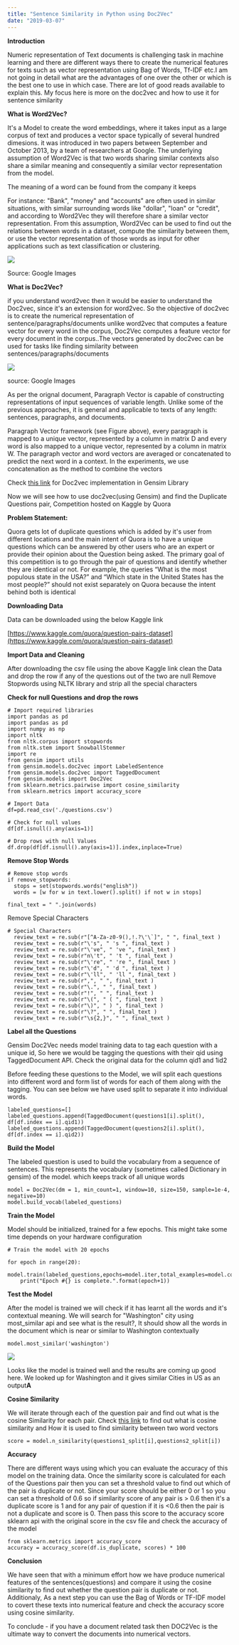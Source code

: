 ```yaml
---
title: "Sentence Similarity in Python using Doc2Vec"
date: "2019-03-07"
---
```


**Introduction**

Numeric representation of Text documents is challenging task in machine learning and there are different ways there to create the numerical features for texts such as vector representation using Bag of Words, Tf-IDF etc.I am not going in detail what are the advantages of one over the other or which is the best one to use in which case. There are lot of good reads available to explain this. My focus here is more on the doc2vec and how to use it for sentence similarity

**What is Word2Vec?**

It's a Model to create the word embeddings, where it takes input as a large corpus of text and produces a vector space typically of several hundred dimesions. it was introduced in two papers between September and October 2013, by a team of researchers at Google. The underlying assumption of Word2Vec is that two words sharing similar contexts also share a similar meaning and consequently a similar vector representation from the model.

The meaning of a word can be found from the company it keeps

For instance: "Bank", "money" and "accounts" are often used in similar situations, with similar surrounding words like "dollar", "loan" or "credit", and according to Word2Vec they will therefore share a similar vector representation. From this assumption, Word2Vec can be used to find out the relations between words in a dataset, compute the similarity between them, or use the vector representation of those words as input for other applications such as text classification or clustering.

![](/images/2019/03/image.png)

Source: Google Images

**What is Doc2Vec?**

if you understand word2vec then it would be easier to understand the Doc2vec, since it's an extension for word2vec. So the objective of doc2vec is to create the numerical representation of sentence/paragraphs/documents
unlike word2vec that computes a feature vector for every word in the corpus, Doc2Vec computes a feature vector for every document in the corpus..The vectors generated by doc2vec can be used for tasks like finding similarity between sentences/paragraphs/documents

![](/images/2019/03/image-1.png)

source: Google Images

As per the orignal document, Paragraph Vector is capable of constructing representations of input sequences of variable length. Unlike some of the previous approaches, it is general and applicable to texts of any length: sentences, paragraphs, and documents.

Paragraph Vector framework (see Figure above), every paragraph is mapped to a unique vector, represented by a column in matrix D and every word is also mapped to a unique vector, represented by a column in matrix W. The paragraph vector and word vectors are averaged or concatenated to predict the next word in a context. In the experiments, we use concatenation as the method to combine the vectors

Check [this link](https://radimrehurek.com/gensim/models/doc2vec.html) for Doc2vec implementation in Gensim Library

Now we will see how to use doc2vec(using Gensim) and find the Duplicate Questions pair, Competition hosted on Kaggle by Quora

**Problem Statement:**

Quora gets lot of duplicate questions which is added by it's user from different locations and the main intent of Quora is to have a unique questions which can be answered by other users who are an expert or provide their opinion about the Question being asked. The primary goal of this competition is to go through the pair of questions and identify whether they are identical or not. For example, the queries “What is the most populous state in the USA?” and “Which state in the United States has the most people?” should not exist separately on Quora because the intent behind both is identical

**Downloading Data**

Data can be downloaded using the below Kaggle link

[https://www.kaggle.com/quora/question-pairs-dataset](https://www.kaggle.com/quora/question-pairs-dataset)

**Import Data and Cleaning**

After downloading the csv file using the above Kaggle link clean the Data and drop the row if any of the questions out of the two are null Remove Stopwords using NLTK library and strip all the special characters

**Check for null Questions and drop the rows**

```
# Import required libraries
import pandas as pd
import pandas as pd
import numpy as np
import nltk
from nltk.corpus import stopwords
from nltk.stem import SnowballStemmer
import re
from gensim import utils
from gensim.models.doc2vec import LabeledSentence
from gensim.models.doc2vec import TaggedDocument
from gensim.models import Doc2Vec
from sklearn.metrics.pairwise import cosine_similarity
from sklearn.metrics import accuracy_score

# Import Data
df=pd.read_csv('./questions.csv')

# Check for null values
df[df.isnull().any(axis=1)]

# Drop rows with null Values
df.drop(df[df.isnull().any(axis=1)].index,inplace=True)
```

**Remove Stop Words**

```
# Remove stop words
if remove_stopwords:
  stops = set(stopwords.words("english"))
  words = [w for w in text.lower().split() if not w in stops]

final_text = " ".join(words)
```

Remove Special Characters

```
# Special Characters
  review_text = re.sub(r"[^A-Za-z0-9(),!.?\'\`]", " ", final_text )
  review_text = re.sub(r"\'s", " 's ", final_text )
  review_text = re.sub(r"\'ve", " 've ", final_text )
  review_text = re.sub(r"n\'t", " 't ", final_text )
  review_text = re.sub(r"\'re", " 're ", final_text )
  review_text = re.sub(r"\'d", " 'd ", final_text )
  review_text = re.sub(r"\'ll", " 'll ", final_text )
  review_text = re.sub(r",", " ", final_text )
  review_text = re.sub(r"\.", " ", final_text )
  review_text = re.sub(r"!", " ", final_text )
  review_text = re.sub(r"\(", " ( ", final_text )
  review_text = re.sub(r"\)", " ) ", final_text )
  review_text = re.sub(r"\?", " ", final_text )
  review_text = re.sub(r"\s{2,}", " ", final_text )
```

**Label all the Questions**

Gensim Doc2Vec needs model training data to tag each question with a unique id, So here we would be tagging the questions with their qid using TaggedDocument API. Check the original data for the column qid1 and 1id2

Before feeding these questions to the Model, we will split each questions into different word and form list of words for each of them along with the tagging. You can see below we have used split to separate it into individual words.

```
labeled_questions=[]
labeled_questions.append(TaggedDocument(questions1[i].split(), df[df.index == i].qid1))
labeled_questions.append(TaggedDocument(questions2[i].split(), df[df.index == i].qid2))
```

**Build the Model**

The labeled question is used to build the vocabulary from a sequence of sentences. This represents the vocabulary (sometimes called Dictionary in gensim) of the model. which keeps track of all unique words

```
model = Doc2Vec(dm = 1, min_count=1, window=10, size=150, sample=1e-4, negative=10)
model.build_vocab(labeled_questions)
```

**Train the Model**

Model should be initialized, trained for a few epochs. This might take some time depends on your hardware configuration

```
# Train the model with 20 epochs

for epoch in range(20):
    model.train(labeled_questions,epochs=model.iter,total_examples=model.corpus_count)
    print("Epoch #{} is complete.".format(epoch+1))
```

**Test the Model**

After the model is trained we will check if it has learnt all the words and it's contextual meaning. We will search for "Washington" city using most\_similar api and see what is the result?, It should show all the words in the document which is near or similar to Washington contextually

```
model.most_similar('washington')
```

![](/images/2019/03/image-2.png)

Looks like the model is trained well and the results are coming up good here. We looked up for Washington and it gives similar Cities in US as an output**A**

**Cosine Similarity**

We will iterate through each of the question pair and find out what is the cosine Similarity for each pair. Check [this link](https://kanoki.org/2018/12/27/text-matching-cosine-similarity/) to find out what is cosine similarity and How it is used to find similarity between two word vectors

```
score = model.n_similarity(questions1_split[i],questions2_split[i])
```

**Accuracy**

There are different ways using which you can evaluate the accuracy of this model on the training data. Once the similarity score is calculated for each of the Questions pair then you can set a threshold value to find out which of the pair is duplicate or not. Since your score should be either 0 or 1 so you can set a threshold of 0.6 so if similarity score of any pair is > 0.6 then it's a duplicate score is 1 and for any pair of question if it is <0.6 then the pair is not a duplicate and score is 0. Then pass this score to the accuracy score sklearn api with the original score in the csv file and check the accuracy of the model

```
from sklearn.metrics import accuracy_score
accuracy = accuracy_score(df.is_duplicate, scores) * 100
```

**Conclusion**

We have seen that with a minimum effort how we have produce numerical features of the sentences(questions) and compare it using the cosine similarity to find out whether the question pair is duplicate or not. Additionaly, As a next step you can use the Bag of Words or TF-IDF model to covert these texts into numerical feature and check the accuracy score using cosine similarity.

To conclude - if you have a document related task then DOC2Vec is the ultimate way to convert the documents into numerical vectors.
